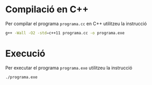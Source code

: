 # Compilació en C++

Per compilar el programa `programa.cc` en C++ utilitzeu la instrucció

```bash
g++ -Wall -O2 -std=c++11 programa.cc -o programa.exe
```

# Execució

Per executar el programa `programa.exe` utilitzeu la instrucció

```bash
./programa.exe
```
